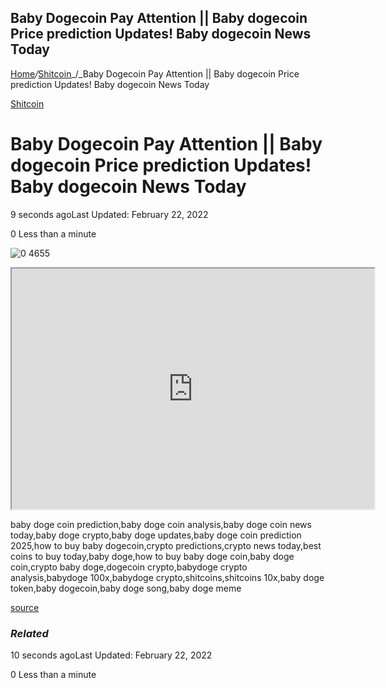 ## Baby Dogecoin Pay Attention || Baby dogecoin Price prediction Updates! Baby dogecoin News Today

[Home](https://coinmarketdo.com/)_/_[Shitcoin](https://coinmarketdo.com/shitcoin/)_/_Baby Dogecoin Pay Attention || Baby dogecoin Price prediction Updates! Baby dogecoin News Today

[Shitcoin](https://coinmarketdo.com/shitcoin/)

Baby Dogecoin Pay Attention || Baby dogecoin Price prediction Updates! Baby dogecoin News Today
===============================================================================================

9 seconds agoLast Updated: February 22, 2022

0 Less than a minute

![0 4655](https://cdn.hashnode.com/res/hashnode/image/upload/v1645558933898/EEMULHGbk.jpeg)

<iframe width="580" height="385" src="https://www.youtube.com/embed/DdMDB8CcQ-c?rel=0&amp;cc_load_policy=1&amp;hl=en&amp;modestbranding=1"></iframe>  
  
baby doge coin prediction,baby doge coin analysis,baby doge coin news today,baby doge crypto,baby doge updates,baby doge coin prediction 2025,how to buy baby dogecoin,crypto predictions,crypto news today,best coins to buy today,baby doge,how to buy baby doge coin,baby doge coin,crypto baby doge,dogecoin crypto,babydoge crypto analysis,babydoge 100x,babydoge crypto,shitcoins,shitcoins 10x,baby doge token,baby dogecoin,baby doge song,baby doge meme  
  
[source](https://www.youtube.com/watch?v=DdMDB8CcQ-c)

### _Related_

10 seconds agoLast Updated: February 22, 2022

0 Less than a minute